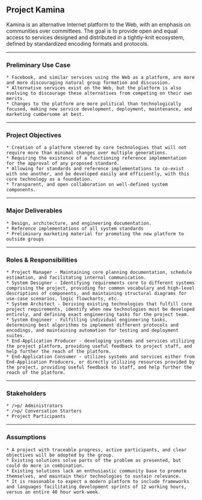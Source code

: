 ## Project Kamina

Kamina is an alternative Internet platform to the Web, with an emphasis on communities over committees.  The goal is to provide open and equal access to services designed and distributed in a tightly-knit ecosystem, defined by standardized encoding formats and protocols.

---
### Preliminary Use Case

    * Facebook, and similar services using the Web as a platform, are more and more discouraging natural group formation and discussion.
    * Alternative services exist on the Web, but the platform is also evolving to discourage these alternatives from competing on their own merits. 
    * Changes to the platform are more political than technologically focused, making new service development, deployment, maintenance, and marketing cumbersome at best.

---
### Project Objectives

    * Creation of a platform steered by core technologies that will not require more than minimal changes over multiple generations.
    * Requiring the existence of a functioning reference implementation for the approval of any proposed standard.
    * Allowing for standards and reference implementations to co-exist with one another, and be developed easily and efficiently, with this core technology as a foundation.
    * Transparent, and open collaboration on well-defined system components.

---
### Major Deliverables

    * Design, architecture, and engineering documentation.
    * Reference implementations of all system standards
    * Preliminary marketing material for promoting the new platform to outside groups

---
### Roles & Responsibilities

    * Project Manager - Maintaining core planning documentation, schedule estimation, and facilitating internal communication.
    * System Designer - Identifying requirements core to different systems comprising the project, providing for common vocabulary and high-level descriptions of components, and maintaining structural diagrams for use-case scenarios, logic flowcharts, etc.
    * System Architect - Deriving existing technologies that fulfill core project requirements, identify when new technologies must be developed entirely, and defining exact engineering tasks for the project team.
    * System Engineer - Fulfilling individual engineering tasks, determining best algorithms to implement different protocols and encodings, and maintaining automation for testing and deployment suites.
    * End-Application Producer - developing systems and services utilizing the project platform, providing useful feedback to project staff, and help further the reach of the platform.
    * End-Application Consumer - utilizes systems and services either from End-Application Producers, or directly utilizing resources provided by the project, providing useful feedback to staff, and help further the reach of the platform.

---
### Stakeholders

    * />p/ Administrators
    * />p/ Conversation Starters
    * Project Participants

---
### Assumptions

    * A project with traceable progress, active participants, and clear objectives will be adopted by the group.
    * Existing solutions solve parts of the problem as presented, but could do more in combination.
    * Existing solutions lack an enthusiastic community base to promote themselves, and maintain their technologies to sustain relevance.
    * It is reasonable to expect a modern platform to include frameworks and languages facilitating development sprints of 12 working hours, versus an entire 40 hour work-week.

